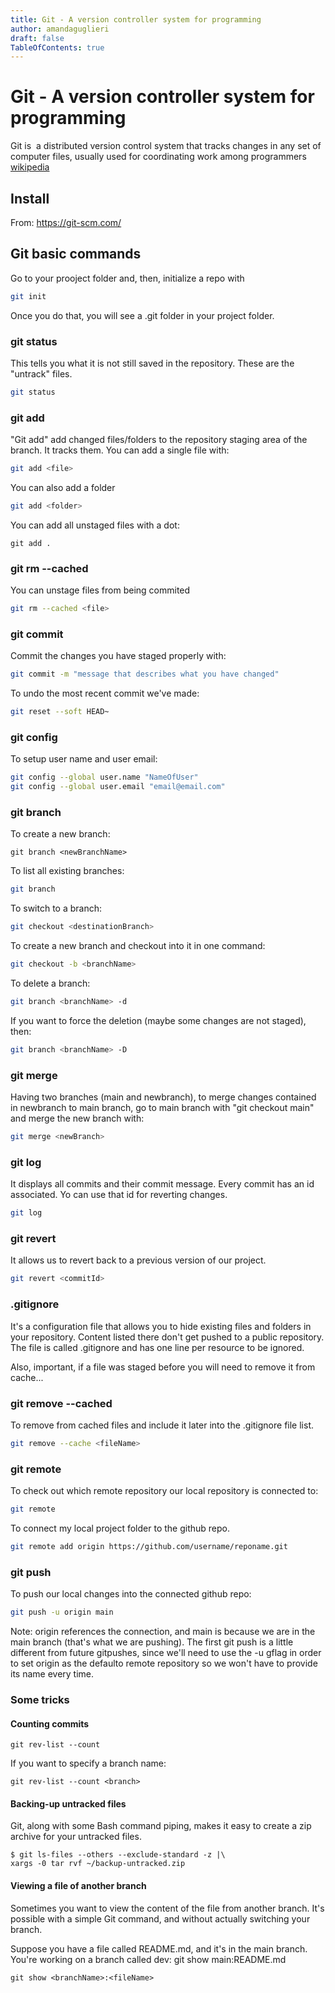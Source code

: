 ```yaml
---
title: Git - A version controller system for programming 
author: amandaguglieri
draft: false
TableOfContents: true
---
```


# Git - A version controller system for programming

Git is  a distributed version control system that tracks changes in any set of computer files, usually used for coordinating work among programmers [wikipedia](https://en.wikipedia.org/wiki/Git)

## Install

From: https://git-scm.com/

## Git basic commands

Go to your prooject folder and, then, initialize a repo with

```bash
git init
```

Once you do that, you will see a .git folder in your project folder.

### git status

This tells you what it is not still saved in the repository. These are the "untrack" files.

```bash
git status
```


### git add

"Git add" add changed files/folders to the repository staging area of the branch. It tracks them. You can add a single file with:

```bash
git add <file>
```

You can also add a folder

```bash
git add <folder>
```
You can add all unstaged files with a dot: 

```
git add .
```

### git rm --cached

You can unstage files from being commited

```bash
git rm --cached <file>
```

### git commit

Commit the changes you have staged properly with:

```bash
git commit -m "message that describes what you have changed"
```

To undo the most recent commit we've made:

```bash
git reset --soft HEAD~
```

### git config

To setup user name and user email:

```bash
git config --global user.name "NameOfUser"
git config --global user.email "email@email.com"
```


### git branch

To create a new branch:
```
git branch <newBranchName>
```

To list all existing branches:

```bash
git branch
```

To switch to a branch:

```bash
git checkout <destinationBranch>
```

To create a new branch and checkout into it in one command:

```bash
git checkout -b <branchName>
```
To delete a branch:

```bash
git branch <branchName> -d
```

If you want to force the deletion (maybe some changes are not staged), then:

```bash
git branch <branchName> -D
```


### git merge

Having two branches (main and newbranch), to merge changes contained in newbranch to main branch, go to main branch with "git checkout main" and merge the new branch with:

```bash
git merge <newBranch>
```

### git log

It displays all commits and their commit message. Every commit has an id associated. Yo can use that id for reverting changes.

```bash
git log
```

### git revert

It allows us to revert back to a previous version of our project.

```bash
git revert <commitId>
```

### .gitignore

It's a configuration file that allows you to hide existing files and folders in your repository. Content listed there don't get pushed to a public repository. The file is called .gitignore and has one line per resource to be ignored.

Also, important,  if a file was staged before you will need to remove it from cache...

### git remove --cached

To remove from cached files and include it later into the .gitignore file list.

```bash
git remove --cache <fileName>
```

### git remote 

To check out which remote repository our local repository is connected to:

```bash
git remote
```

To connect my local project folder to the github repo.

```bash
git remote add origin https://github.com/username/reponame.git
```


### git push

To push our local changes into the connected github repo:

```bash
git push -u origin main
```
Note: origin references the connection, and main is because we are in the main branch (that's what we are pushing). The first git push is a little different from future gitpushes, since we'll need to use the -u gflag in order to set origin as the defaulto remote repository so we won't have to provide its name every time.

### Some tricks

#### Counting commits
```
git rev-list --count
```
If you want to specify a branch name:
```
git rev-list --count <branch>
```

#### Backing-up untracked files
Git, along with some Bash command piping, makes it easy to create a zip archive for your untracked files.
```
$ git ls-files --others --exclude-standard -z |\
xargs -0 tar rvf ~/backup-untracked.zip
```

#### Viewing a file of another branch
Sometimes you want to view the content of the file from another branch. It's possible with a simple Git command, and without actually switching your branch.

Suppose you have a file called README.md, and it's in the main branch. You're working on a branch called dev: git show main:README.md
```
git show <branchName>:<fileName>
```
